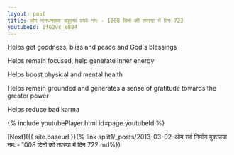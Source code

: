 ```yaml
---
layout: post
title: ओम मानधनाच्या बाहुल्या वयवे नमः - 1008 दिनों की तपस्या में दिन 723
youtubeId: ifG2vc_e884
---
```

 
 
Helps get goodness, bliss and peace and God's blessings
 
Helps remain focused, help generate inner energy 
 
Helps boost physical and mental health 
 
Helps remain grounded and generates a sense of gratitude towards the greater power 
 
Helps reduce bad karma
 
 
 
 


{% include youtubePlayer.html id=page.youtubeId %}
 
[Next]({{ site.baseurl }}{% link  split1/_posts/2013-03-02-ओम सर्व निर्माण मुक्तहया नमः - 1008 दिनों की तपस्या में दिन 722.md%})
 
